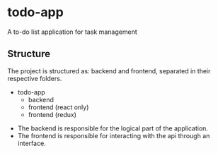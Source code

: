 # todo-app

A to-do list application for task management

## Structure
  The project is structured as: backend and frontend, separated in their respective folders.

  - todo-app
    - backend
    - frontend (react only)
    - frontend (redux)
    
  * The backend is responsible for the logical part of the application.
  * The frontend is responsible for interacting with the api through an interface.
